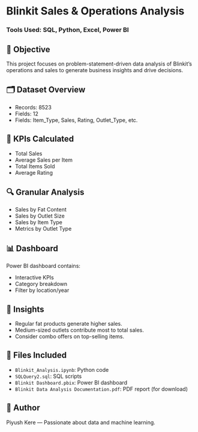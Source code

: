 # Blinkit Sales & Operations Analysis

### Tools Used: SQL, Python, Excel, Power BI

## 📌 Objective
This project focuses on problem-statement-driven data analysis of Blinkit’s operations and sales to generate business insights and drive decisions.

## 🗂️ Dataset Overview
- Records: 8523
- Fields: 12
- Fields: Item_Type, Sales, Rating, Outlet_Type, etc.

## 🚀 KPIs Calculated
- Total Sales
- Average Sales per Item
- Total Items Sold
- Average Rating

## 🔍 Granular Analysis
- Sales by Fat Content
- Sales by Outlet Size
- Sales by Item Type
- Metrics by Outlet Type

## 📊 Dashboard
Power BI dashboard contains:
- Interactive KPIs
- Category breakdown
- Filter by location/year

## 🧠 Insights
- Regular fat products generate higher sales.
- Medium-sized outlets contribute most to total sales.
- Consider combo offers on top-selling items.

## 📎 Files Included
- `Blinkit_Analysis.ipynb`: Python code
- `SQLQuery2.sql`: SQL scripts
- `Blinkit Dashboard.pbix`: Power BI dashboard
- `Blinkit Data Analysis Documentation.pdf`: PDF report (for download)

## 👤 Author
Piyush Kere — Passionate about data and machine learning.

